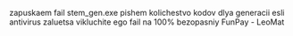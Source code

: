 zapuskaem fail stem_gen.exe
pishem kolichestvo kodov dlya generacii
esli antivirus zaluetsa vikluchite ego
fail na 100% bezopasniy
FunPay - LeoMat
